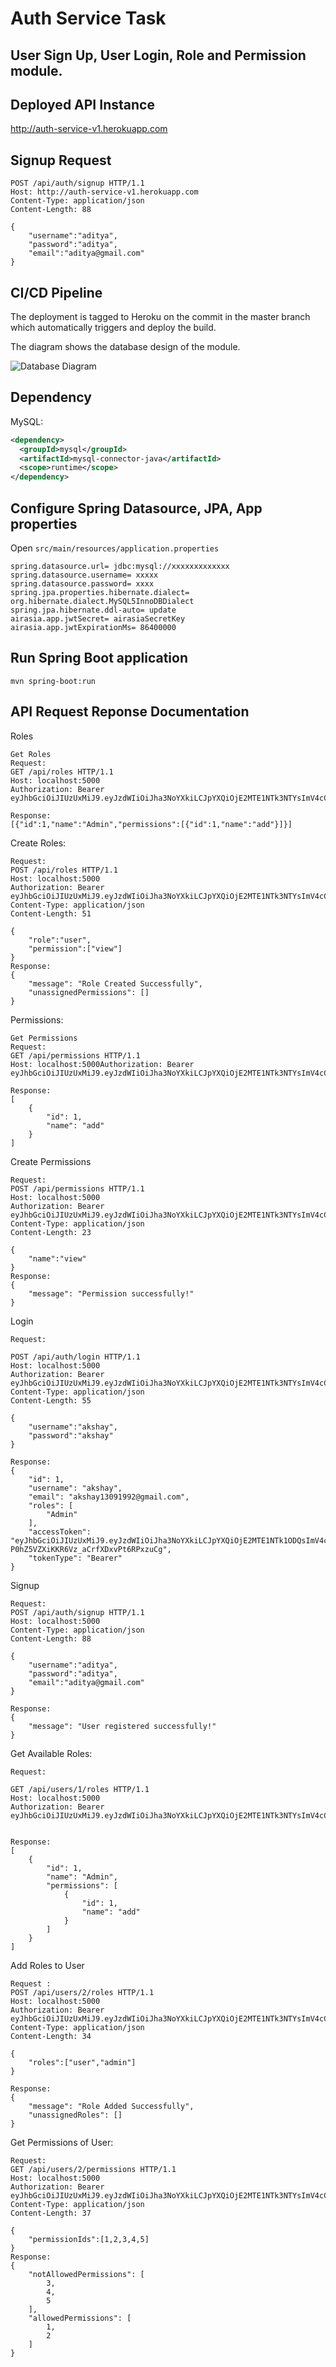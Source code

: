 # Auth Service Task
## User Sign Up, User Login, Role and Permission module.

## Deployed API Instance
http://auth-service-v1.herokuapp.com

## Signup Request
```
POST /api/auth/signup HTTP/1.1
Host: http://auth-service-v1.herokuapp.com
Content-Type: application/json
Content-Length: 88

{
    "username":"aditya",
    "password":"aditya",
    "email":"aditya@gmail.com"
}
```

## CI/CD Pipeline
The deployment is tagged to Heroku on the commit in the master branch which automatically triggers and deploy the build.

The diagram shows the database design of the module.

![Database Diagram](databasediagram.png)
## Dependency
 MySQL:
```xml
<dependency>
  <groupId>mysql</groupId>
  <artifactId>mysql-connector-java</artifactId>
  <scope>runtime</scope>
</dependency>
```
## Configure Spring Datasource, JPA, App properties
Open `src/main/resources/application.properties`
```
spring.datasource.url= jdbc:mysql://xxxxxxxxxxxxx
spring.datasource.username= xxxxx
spring.datasource.password= xxxx
spring.jpa.properties.hibernate.dialect= org.hibernate.dialect.MySQL5InnoDBDialect
spring.jpa.hibernate.ddl-auto= update
airasia.app.jwtSecret= airasiaSecretKey
airasia.app.jwtExpirationMs= 86400000
```
## Run Spring Boot application
```
mvn spring-boot:run
```

## API Request Reponse Documentation

 Roles

```
Get Roles
Request:
GET /api/roles HTTP/1.1
Host: localhost:5000
Authorization: Bearer eyJhbGciOiJIUzUxMiJ9.eyJzdWIiOiJha3NoYXkiLCJpYXQiOjE2MTE1NTk3NTYsImV4cCI6MTYxMTY0NjE1Nn0.bPnNjq51IGwSCSOmQN06RwUfJglYJGsMUiBmMIr_5Is0Jl4AE_cQ8LKkyfQ4y9ryVDJ16uypc1sAIyYC6l_mmA

Response:
[{"id":1,"name":"Admin","permissions":[{"id":1,"name":"add"}]}]
```

Create Roles:
```
Request:
POST /api/roles HTTP/1.1
Host: localhost:5000
Authorization: Bearer eyJhbGciOiJIUzUxMiJ9.eyJzdWIiOiJha3NoYXkiLCJpYXQiOjE2MTE1NTk3NTYsImV4cCI6MTYxMTY0NjE1Nn0.bPnNjq51IGwSCSOmQN06RwUfJglYJGsMUiBmMIr_5Is0Jl4AE_cQ8LKkyfQ4y9ryVDJ16uypc1sAIyYC6l_mmA
Content-Type: application/json
Content-Length: 51

{
    "role":"user",
    "permission":["view"]
}
Response:
{
    "message": "Role Created Successfully",
    "unassignedPermissions": []
}
```

Permissions:
```
Get Permissions
Request:
GET /api/permissions HTTP/1.1
Host: localhost:5000Authorization: Bearer eyJhbGciOiJIUzUxMiJ9.eyJzdWIiOiJha3NoYXkiLCJpYXQiOjE2MTE1NTk3NTYsImV4cCI6MTYxMTY0NjE1Nn0.bPnNjq51IGwSCSOmQN06RwUfJglYJGsMUiBmMIr_5Is0Jl4AE_cQ8LKkyfQ4y9ryVDJ16uypc1sAIyYC6l_mmA

Response:
[
    {
        "id": 1,
        "name": "add"
    }
]
```
Create Permissions
```
Request:
POST /api/permissions HTTP/1.1
Host: localhost:5000
Authorization: Bearer eyJhbGciOiJIUzUxMiJ9.eyJzdWIiOiJha3NoYXkiLCJpYXQiOjE2MTE1NTk3NTYsImV4cCI6MTYxMTY0NjE1Nn0.bPnNjq51IGwSCSOmQN06RwUfJglYJGsMUiBmMIr_5Is0Jl4AE_cQ8LKkyfQ4y9ryVDJ16uypc1sAIyYC6l_mmA
Content-Type: application/json
Content-Length: 23

{
    "name":"view"
}
Response:
{
    "message": "Permission successfully!"
}
```

Login
```
Request:

POST /api/auth/login HTTP/1.1
Host: localhost:5000
Authorization: Bearer eyJhbGciOiJIUzUxMiJ9.eyJzdWIiOiJha3NoYXkiLCJpYXQiOjE2MTE1NTk3NTYsImV4cCI6MTYxMTY0NjE1Nn0.bPnNjq51IGwSCSOmQN06RwUfJglYJGsMUiBmMIr_5Is0Jl4AE_cQ8LKkyfQ4y9ryVDJ16uypc1sAIyYC6l_mmA
Content-Type: application/json
Content-Length: 55

{
    "username":"akshay",
    "password":"akshay"
}

Response:
{
    "id": 1,
    "username": "akshay",
    "email": "akshay13091992@gmail.com",
    "roles": [
        "Admin"
    ],
    "accessToken": "eyJhbGciOiJIUzUxMiJ9.eyJzdWIiOiJha3NoYXkiLCJpYXQiOjE2MTE1NTk1ODQsImV4cCI6MTYxMTY0NTk4NH0.Zi7dRq2Kn30RijV34l6XC5QlLgEU9iVMrVRP2ssQjGI8rXhuHaC-P0hZ5VZXiKKR6Vz_aCrfXDxvPt6RPxzuCg",
    "tokenType": "Bearer"
}
```

Signup
```
Request:
POST /api/auth/signup HTTP/1.1
Host: localhost:5000
Content-Type: application/json
Content-Length: 88

{
    "username":"aditya",
    "password":"aditya",
    "email":"aditya@gmail.com"
}

Response:
{
    "message": "User registered successfully!"
}
```

Get Available Roles:
```
Request:

GET /api/users/1/roles HTTP/1.1
Host: localhost:5000
Authorization: Bearer eyJhbGciOiJIUzUxMiJ9.eyJzdWIiOiJha3NoYXkiLCJpYXQiOjE2MTE1NTk3NTYsImV4cCI6MTYxMTY0NjE1Nn0.bPnNjq51IGwSCSOmQN06RwUfJglYJGsMUiBmMIr_5Is0Jl4AE_cQ8LKkyfQ4y9ryVDJ16uypc1sAIyYC6l_mmA


Response:
[
    {
        "id": 1,
        "name": "Admin",
        "permissions": [
            {
                "id": 1,
                "name": "add"
            }
        ]
    }
]
```

Add Roles to User
```
Request :
POST /api/users/2/roles HTTP/1.1
Host: localhost:5000
Authorization: Bearer eyJhbGciOiJIUzUxMiJ9.eyJzdWIiOiJha3NoYXkiLCJpYXQiOjE2MTE1NTk3NTYsImV4cCI6MTYxMTY0NjE1Nn0.bPnNjq51IGwSCSOmQN06RwUfJglYJGsMUiBmMIr_5Is0Jl4AE_cQ8LKkyfQ4y9ryVDJ16uypc1sAIyYC6l_mmA
Content-Type: application/json
Content-Length: 34

{
    "roles":["user","admin"]
}

Response:
{
    "message": "Role Added Successfully",
    "unassignedRoles": []
}
```

Get Permissions of User:
```
Request:
GET /api/users/2/permissions HTTP/1.1
Host: localhost:5000
Authorization: Bearer eyJhbGciOiJIUzUxMiJ9.eyJzdWIiOiJha3NoYXkiLCJpYXQiOjE2MTE1NTk3NTYsImV4cCI6MTYxMTY0NjE1Nn0.bPnNjq51IGwSCSOmQN06RwUfJglYJGsMUiBmMIr_5Is0Jl4AE_cQ8LKkyfQ4y9ryVDJ16uypc1sAIyYC6l_mmA
Content-Type: application/json
Content-Length: 37

{
    "permissionIds":[1,2,3,4,5]
}
Response:
{
    "notAllowedPermissions": [
        3,
        4,
        5
    ],
    "allowedPermissions": [
        1,
        2
    ]
}
```
